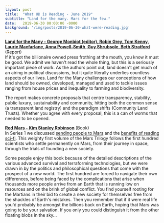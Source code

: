 ```yaml
---
layout: post
title:  "What UD is Reading - June 2019"
subtitle: "Land for the many. Mars for the few."
date:   2019-06-30 00:00:00 -0000
background: '/img/posts/2019-06-30-what-were-reading.jpg'
---
```


**[Land for the Many - George Monbiot (editor), Robin Grey, Tom Kenny,
Laurie Macfarlane, Anna Powell-Smith, Guy Shrubsole, Beth Stratford](https://landforthemany.uk/)** (Report)  
If it's got the billionaire owned press frothing at the mouth, you know it must be good. We admit we haven't read the whole thing, but this is a seriously important piece of work. As the authors point out, land doesn't get much of an airing in political discussions, but it quite literally underlies countless aspects of our lives. Land for the Many challenges our conceptions of how land should be owned, developed, managed and used to tackle issues ranging from house prices and inequality to farming and biodiversity.

The report makes concrete proposals that centre transparency, stability, public luxury, sustainability and community, hitting both the common sense (a transparent land registry) and the paradigm shifts (Community Land Trusts). Whether you agree with every proposal, this is a can of worms that needed to be opened.


**[Red Mars - Kim Stanley Robinson](https://www.penguinrandomhouse.com/books/156201/red-mars-by-kim-stanley-robinson/)** (Book)  
In Series 1 we discussed [sending people to Mars](https://soundcloud.com/utopiadispatch/11-utopia-calling-a-new-era#t=13:01) and the [benefits of reading sci-fi](https://soundcloud.com/utopiadispatch/interview-4-darren-webb-totalise-this#t=1:01:03). This weighty first volume of the Mars Trilogy follows the first hundred scientists who settle permanently on Mars, from their journey in space, through the trials of founding a new society.  

Some people enjoy this book because of the detailed descriptions of the various advanced survival and terraforming technologies, but we were drawn in by the politics and philosophical questions that come with the prospect of a new world. The first hundred are forced to navigate their own differences, before being faced by the complications that arise when thousands more people arrive from an Earth that is running low on resources and on the brink of global conflict. You find yourself rooting for the Martians in their bid to create a new society for themselves free from the shackles of Earth's mistakes. Then you remember that if it were real life you'd probably be amongst the billions back on Earth, hoping that Mars was going to be your salvation. If you only you could distinguish it from the other floating blobs in the sky... 
